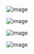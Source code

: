 
![image](https://github.com/user-attachments/assets/0f1bdd2e-52f9-4246-b787-0dfafa445c6e)

![image](https://github.com/user-attachments/assets/d7a69893-c4e9-4425-90c5-7b5109fa5aed)

![image](https://github.com/user-attachments/assets/6737266d-9eca-4c28-a2bb-5770d6027a44)

![image](https://github.com/user-attachments/assets/655d4fba-986b-487a-8118-5a985d08d663)

